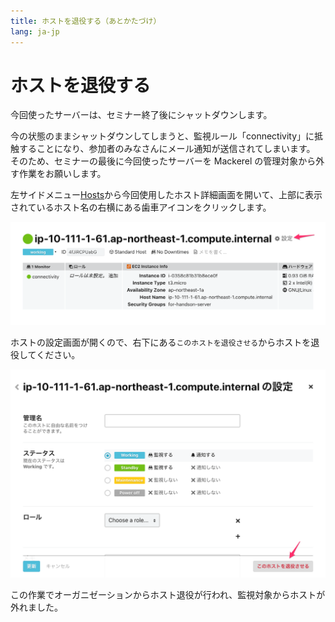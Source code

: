 ```yaml
---
title: ホストを退役する（あとかたづけ）
lang: ja-jp
---
```


# ホストを退役する

今回使ったサーバーは、セミナー終了後にシャットダウンします。

今の状態のままシャットダウンしてしまうと、監視ルール「connectivity」に抵触することになり、参加者のみなさんにメール通知が送信されてしまいます。 そのため、セミナーの最後に今回使ったサーバーを Mackerel の管理対象から外す作業をお願いします。

左サイドメニュー[Hosts](https://mackerel.io/my/hosts)から今回使用したホスト詳細画面を開いて、上部に表示されているホスト名の右横にある歯車アイコンをクリックします。

![](./host_setting.png)

ホストの設定画面が開くので、右下にある`このホストを退役させる`からホストを退役してください。

![](./host_retire.png)

この作業でオーガニゼーションからホスト退役が行われ、監視対象からホストが外れました。